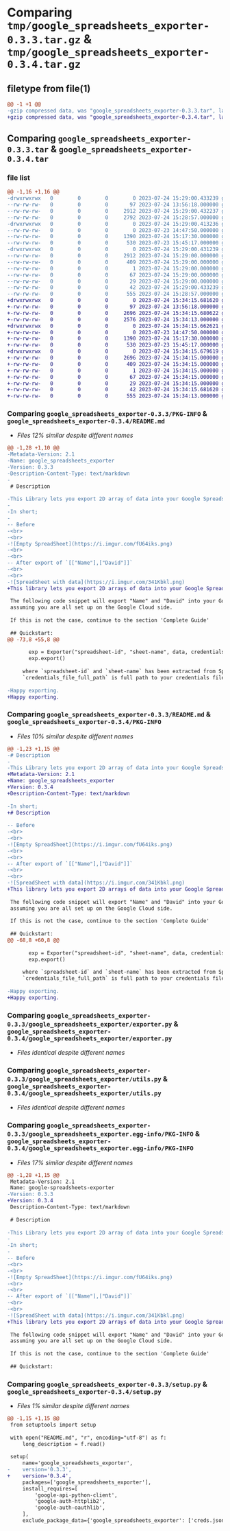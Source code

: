 # Comparing `tmp/google_spreadsheets_exporter-0.3.3.tar.gz` & `tmp/google_spreadsheets_exporter-0.3.4.tar.gz`

## filetype from file(1)

```diff
@@ -1 +1 @@
-gzip compressed data, was "google_spreadsheets_exporter-0.3.3.tar", last modified: Mon Jul 24 15:29:00 2023, max compression
+gzip compressed data, was "google_spreadsheets_exporter-0.3.4.tar", last modified: Mon Jul 24 15:34:15 2023, max compression
```

## Comparing `google_spreadsheets_exporter-0.3.3.tar` & `google_spreadsheets_exporter-0.3.4.tar`

### file list

```diff
@@ -1,16 +1,16 @@
-drwxrwxrwx   0        0        0        0 2023-07-24 15:29:00.433239 google_spreadsheets_exporter-0.3.3/
--rw-rw-rw-   0        0        0       97 2023-07-24 13:56:18.000000 google_spreadsheets_exporter-0.3.3/MANIFEST.in
--rw-rw-rw-   0        0        0     2912 2023-07-24 15:29:00.432237 google_spreadsheets_exporter-0.3.3/PKG-INFO
--rw-rw-rw-   0        0        0     2792 2023-07-24 15:28:57.000000 google_spreadsheets_exporter-0.3.3/README.md
-drwxrwxrwx   0        0        0        0 2023-07-24 15:29:00.413236 google_spreadsheets_exporter-0.3.3/google_spreadsheets_exporter/
--rw-rw-rw-   0        0        0        0 2023-07-23 14:47:50.000000 google_spreadsheets_exporter-0.3.3/google_spreadsheets_exporter/__init__.py
--rw-rw-rw-   0        0        0     1390 2023-07-24 15:17:30.000000 google_spreadsheets_exporter-0.3.3/google_spreadsheets_exporter/exporter.py
--rw-rw-rw-   0        0        0      530 2023-07-23 15:45:17.000000 google_spreadsheets_exporter-0.3.3/google_spreadsheets_exporter/utils.py
-drwxrwxrwx   0        0        0        0 2023-07-24 15:29:00.431239 google_spreadsheets_exporter-0.3.3/google_spreadsheets_exporter.egg-info/
--rw-rw-rw-   0        0        0     2912 2023-07-24 15:29:00.000000 google_spreadsheets_exporter-0.3.3/google_spreadsheets_exporter.egg-info/PKG-INFO
--rw-rw-rw-   0        0        0      409 2023-07-24 15:29:00.000000 google_spreadsheets_exporter-0.3.3/google_spreadsheets_exporter.egg-info/SOURCES.txt
--rw-rw-rw-   0        0        0        1 2023-07-24 15:29:00.000000 google_spreadsheets_exporter-0.3.3/google_spreadsheets_exporter.egg-info/dependency_links.txt
--rw-rw-rw-   0        0        0       67 2023-07-24 15:29:00.000000 google_spreadsheets_exporter-0.3.3/google_spreadsheets_exporter.egg-info/requires.txt
--rw-rw-rw-   0        0        0       29 2023-07-24 15:29:00.000000 google_spreadsheets_exporter-0.3.3/google_spreadsheets_exporter.egg-info/top_level.txt
--rw-rw-rw-   0        0        0       42 2023-07-24 15:29:00.433239 google_spreadsheets_exporter-0.3.3/setup.cfg
--rw-rw-rw-   0        0        0      555 2023-07-24 15:28:57.000000 google_spreadsheets_exporter-0.3.3/setup.py
+drwxrwxrwx   0        0        0        0 2023-07-24 15:34:15.681620 google_spreadsheets_exporter-0.3.4/
+-rw-rw-rw-   0        0        0       97 2023-07-24 13:56:18.000000 google_spreadsheets_exporter-0.3.4/MANIFEST.in
+-rw-rw-rw-   0        0        0     2696 2023-07-24 15:34:15.680622 google_spreadsheets_exporter-0.3.4/PKG-INFO
+-rw-rw-rw-   0        0        0     2576 2023-07-24 15:34:13.000000 google_spreadsheets_exporter-0.3.4/README.md
+drwxrwxrwx   0        0        0        0 2023-07-24 15:34:15.662621 google_spreadsheets_exporter-0.3.4/google_spreadsheets_exporter/
+-rw-rw-rw-   0        0        0        0 2023-07-23 14:47:50.000000 google_spreadsheets_exporter-0.3.4/google_spreadsheets_exporter/__init__.py
+-rw-rw-rw-   0        0        0     1390 2023-07-24 15:17:30.000000 google_spreadsheets_exporter-0.3.4/google_spreadsheets_exporter/exporter.py
+-rw-rw-rw-   0        0        0      530 2023-07-23 15:45:17.000000 google_spreadsheets_exporter-0.3.4/google_spreadsheets_exporter/utils.py
+drwxrwxrwx   0        0        0        0 2023-07-24 15:34:15.679619 google_spreadsheets_exporter-0.3.4/google_spreadsheets_exporter.egg-info/
+-rw-rw-rw-   0        0        0     2696 2023-07-24 15:34:15.000000 google_spreadsheets_exporter-0.3.4/google_spreadsheets_exporter.egg-info/PKG-INFO
+-rw-rw-rw-   0        0        0      409 2023-07-24 15:34:15.000000 google_spreadsheets_exporter-0.3.4/google_spreadsheets_exporter.egg-info/SOURCES.txt
+-rw-rw-rw-   0        0        0        1 2023-07-24 15:34:15.000000 google_spreadsheets_exporter-0.3.4/google_spreadsheets_exporter.egg-info/dependency_links.txt
+-rw-rw-rw-   0        0        0       67 2023-07-24 15:34:15.000000 google_spreadsheets_exporter-0.3.4/google_spreadsheets_exporter.egg-info/requires.txt
+-rw-rw-rw-   0        0        0       29 2023-07-24 15:34:15.000000 google_spreadsheets_exporter-0.3.4/google_spreadsheets_exporter.egg-info/top_level.txt
+-rw-rw-rw-   0        0        0       42 2023-07-24 15:34:15.681620 google_spreadsheets_exporter-0.3.4/setup.cfg
+-rw-rw-rw-   0        0        0      555 2023-07-24 15:34:13.000000 google_spreadsheets_exporter-0.3.4/setup.py
```

### Comparing `google_spreadsheets_exporter-0.3.3/PKG-INFO` & `google_spreadsheets_exporter-0.3.4/README.md`

 * *Files 12% similar despite different names*

```diff
@@ -1,28 +1,10 @@
-Metadata-Version: 2.1
-Name: google_spreadsheets_exporter
-Version: 0.3.3
-Description-Content-Type: text/markdown
-
 # Description
 
-This Library lets you export 2D array of data into your Google Spreadsheet.
-
-In short;
-
-- Before
-<br>
-<br>
-![Empty SpreadSheet](https://i.imgur.com/fU64iks.png)
-<br>
-<br>
-- After export of `[["Name"],["David"]]`
-<br>
-<br>
-![SpreadSheet with data](https://i.imgur.com/341Kbkl.png)
+This library lets you export 2D arrays of data into your Google Spreadsheet.
 
 The following code snippet will export "Name" and "David" into your Google Spreadsheet,
 assuming you are all set up on the Google Cloud side.
 
 If this is not the case, continue to the section 'Complete Guide'
 
 ## Quickstart:
@@ -73,8 +55,8 @@
         
       exp = Exporter("spreadsheet-id", "sheet-name", data, credentials_file_full_path=os.path.join(BASE_DIR, "creds.json"))
       exp.export()
 
     where `spreadsheet-id` and `sheet-name` has been extracted from Spreadsheet url, `data` is 2D python array and
     `credentials_file_full_path` is full path to your credentials file.
 
-Happy exporting.
+Happy exporting.
```

### Comparing `google_spreadsheets_exporter-0.3.3/README.md` & `google_spreadsheets_exporter-0.3.4/PKG-INFO`

 * *Files 10% similar despite different names*

```diff
@@ -1,23 +1,15 @@
-# Description
-
-This Library lets you export 2D array of data into your Google Spreadsheet.
+Metadata-Version: 2.1
+Name: google_spreadsheets_exporter
+Version: 0.3.4
+Description-Content-Type: text/markdown
 
-In short;
+# Description
 
-- Before
-<br>
-<br>
-![Empty SpreadSheet](https://i.imgur.com/fU64iks.png)
-<br>
-<br>
-- After export of `[["Name"],["David"]]`
-<br>
-<br>
-![SpreadSheet with data](https://i.imgur.com/341Kbkl.png)
+This library lets you export 2D arrays of data into your Google Spreadsheet.
 
 The following code snippet will export "Name" and "David" into your Google Spreadsheet,
 assuming you are all set up on the Google Cloud side.
 
 If this is not the case, continue to the section 'Complete Guide'
 
 ## Quickstart:
@@ -68,8 +60,8 @@
         
       exp = Exporter("spreadsheet-id", "sheet-name", data, credentials_file_full_path=os.path.join(BASE_DIR, "creds.json"))
       exp.export()
 
     where `spreadsheet-id` and `sheet-name` has been extracted from Spreadsheet url, `data` is 2D python array and
     `credentials_file_full_path` is full path to your credentials file.
 
-Happy exporting.
+Happy exporting.
```

### Comparing `google_spreadsheets_exporter-0.3.3/google_spreadsheets_exporter/exporter.py` & `google_spreadsheets_exporter-0.3.4/google_spreadsheets_exporter/exporter.py`

 * *Files identical despite different names*

### Comparing `google_spreadsheets_exporter-0.3.3/google_spreadsheets_exporter/utils.py` & `google_spreadsheets_exporter-0.3.4/google_spreadsheets_exporter/utils.py`

 * *Files identical despite different names*

### Comparing `google_spreadsheets_exporter-0.3.3/google_spreadsheets_exporter.egg-info/PKG-INFO` & `google_spreadsheets_exporter-0.3.4/google_spreadsheets_exporter.egg-info/PKG-INFO`

 * *Files 17% similar despite different names*

```diff
@@ -1,28 +1,15 @@
 Metadata-Version: 2.1
 Name: google-spreadsheets-exporter
-Version: 0.3.3
+Version: 0.3.4
 Description-Content-Type: text/markdown
 
 # Description
 
-This Library lets you export 2D array of data into your Google Spreadsheet.
-
-In short;
-
-- Before
-<br>
-<br>
-![Empty SpreadSheet](https://i.imgur.com/fU64iks.png)
-<br>
-<br>
-- After export of `[["Name"],["David"]]`
-<br>
-<br>
-![SpreadSheet with data](https://i.imgur.com/341Kbkl.png)
+This library lets you export 2D arrays of data into your Google Spreadsheet.
 
 The following code snippet will export "Name" and "David" into your Google Spreadsheet,
 assuming you are all set up on the Google Cloud side.
 
 If this is not the case, continue to the section 'Complete Guide'
 
 ## Quickstart:
```

### Comparing `google_spreadsheets_exporter-0.3.3/setup.py` & `google_spreadsheets_exporter-0.3.4/setup.py`

 * *Files 1% similar despite different names*

```diff
@@ -1,15 +1,15 @@
 from setuptools import setup
 
 with open("README.md", "r", encoding="utf-8") as f:
     long_description = f.read()
 
 setup(
     name='google_spreadsheets_exporter',
-    version='0.3.3',
+    version='0.3.4',
     packages=['google_spreadsheets_exporter'],
     install_requires=[
         'google-api-python-client',
         'google-auth-httplib2',
         'google-auth-oauthlib',
     ],
     exclude_package_data={'google_spreadsheets_exporter': ['creds.json', 'test.py']},
```

